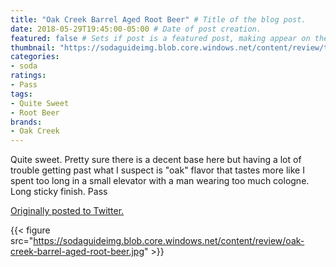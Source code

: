 ```yaml
---
title: "Oak Creek Barrel Aged Root Beer" # Title of the blog post.
date: 2018-05-29T19:45:00-05:00 # Date of post creation.
featured: false # Sets if post is a featured post, making appear on the home page side bar.
thumbnail: "https://sodaguideimg.blob.core.windows.net/content/review/thumbs/oak-creek-barrel-aged-root-beer.jpg" # Sets thumbnail image appearing inside card on homepage.
categories:
- soda
ratings:
- Pass
tags:
- Quite Sweet
- Root Beer
brands:
- Oak Creek
---
```


Quite sweet. Pretty sure there is a decent base here but having a lot of trouble getting past what I suspect is "oak" flavor that tastes more like I spent too long in a small elevator with a man wearing too much cologne. Long sticky finish. Pass

[Originally posted to Twitter.](https://twitter.com/Cavorter/status/1001625693460058112)

{{< figure src="https://sodaguideimg.blob.core.windows.net/content/review/oak-creek-barrel-aged-root-beer.jpg" >}}